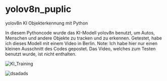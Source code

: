 # yolov8n_puplic
yolov8n KI Objekterkennung mit Python


In diesem Pythoncode wurde das KI-Modell yolov8n benutzt, um Autos, Menschen und andere Objekte zu tracken und zu erkennen.
Getestet, habe ich dieses Modell mit einem Video in Berlin.
Note: Ich habe hier nur einen kleinen Ausschnitt des Codes gepostet. Das Video, welches zum Testen benutzt wurde, ist nicht enthalten.

![KI_Training](https://github.com/Smeins/yolov8n_puplic/assets/95642311/1bcb4298-9681-4948-9f5b-9ab45fe05a30)

![dsadads](https://github.com/Smeins/yolov8n_puplic/assets/95642311/f45c80ab-dbd4-44cf-b162-5d74d35c2cf3)

